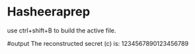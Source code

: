 # Hasheeraprep
use ctrl+shift+B to build the active file.

#output
The reconstructed secret (c) is: 1234567890123456789
